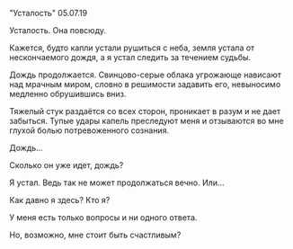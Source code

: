 "Усталость" 05.07.19

Усталость. Она повсюду.

Кажется, будто капли устали рушиться с неба, земля устала от нескончаемого дождя, а я устал следить за течением судьбы.

Дождь продолжается. Свинцово-серые облака угрожающе нависают над мрачным миром, словно в решимости задавить его, невыносимо медленно обрушившись вниз.

Тяжелый стук раздаётся со всех сторон, проникает в разум и не дает забыться. Тупые удары капель преследуют меня и отзываются во мне глухой болью потревоженного сознания.

Дождь...

Сколько он уже идет, дождь?

Я устал. Ведь так не может продолжаться вечно. Или...

Как давно я здесь? Кто я?

У меня есть только вопросы и ни одного ответа.

Но, возможно, мне стоит быть счастливым?

